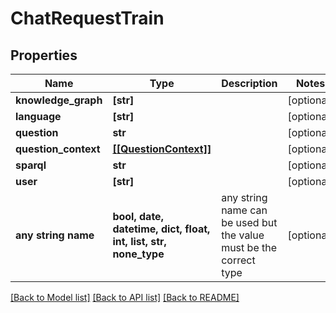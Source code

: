 # ChatRequestTrain


## Properties
Name | Type | Description | Notes
------------ | ------------- | ------------- | -------------
**knowledge_graph** | **[str]** |  | [optional] 
**language** | **[str]** |  | [optional] 
**question** | **str** |  | [optional] 
**question_context** | [**[[QuestionContext]]**](QuestionContext.md) |  | [optional] 
**sparql** | **str** |  | [optional] 
**user** | **[str]** |  | [optional] 
**any string name** | **bool, date, datetime, dict, float, int, list, str, none_type** | any string name can be used but the value must be the correct type | [optional]

[[Back to Model list]](../README.md#documentation-for-models) [[Back to API list]](../README.md#documentation-for-api-endpoints) [[Back to README]](../README.md)


